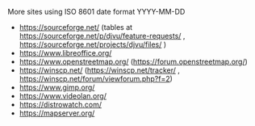 More sites using ISO 8601 date format YYYY-MM-DD
* https://sourceforge.net/ (tables at https://sourceforge.net/p/djvu/feature-requests/ , https://sourceforge.net/projects/djvu/files/ )
* https://www.libreoffice.org/
* https://www.openstreetmap.org/ (https://forum.openstreetmap.org/)
* https://winscp.net/ (https://winscp.net/tracker/ , https://winscp.net/forum/viewforum.php?f=2)
* https://www.gimp.org/
* https://www.videolan.org/
* https://distrowatch.com/
* https://mapserver.org/
